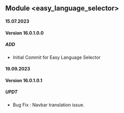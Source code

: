 ## Module <easy_language_selector>

#### 15.07.2023
#### Version 16.0.1.0.0
##### ADD
- Initial Commit for Easy Language Selector

#### 19.09.2023
#### Version 16.0.1.0.1
##### UPDT
- Bug Fix : Navbar translation issue.